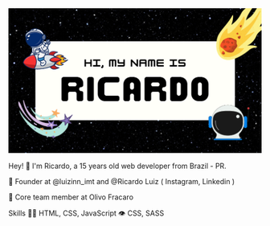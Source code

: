 <img src="RICARDO.png" />

Hey! 👋
I'm Ricardo, a 15 years old web developer from Brazil - PR.

📲 Founder at @luizinn_imt and @Ricardo Luiz ( Instagram, Linkedin )

👥 Core team member at Olivo Fracaro

Skills
👨‍💻 HTML, CSS, JavaScript
👁️ CSS, SASS
